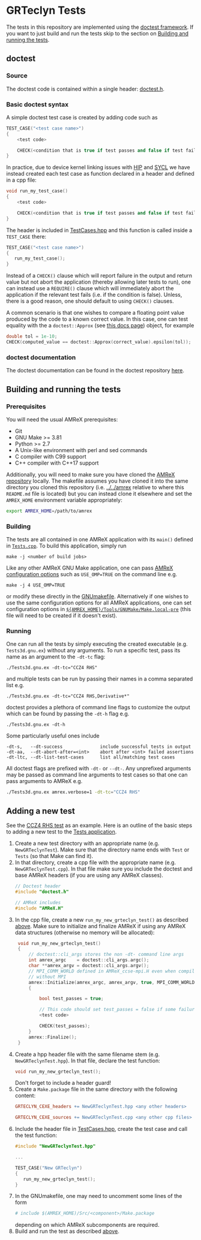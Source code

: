 # GRTeclyn Tests

The tests in this repository are implemented using the [doctest
framework](https://github.com/doctest/doctest). If you want to just build and
run the tests skip to the section on [Building and running the
tests](#building-and-running-the-tests).

## doctest

### Source

The doctest code is contained within a single header: [doctest.h](../External/doctest/doctest.h).

### Basic doctest syntax

A simple doctest test case is created by adding code such as

```cpp
TEST_CASE("<test case name>")
{
    <test code>

    CHECK(<condition that is true if test passes and false if test fail>);    
}
```

In practice, due to device kernel linking issues with
[HIP](https://github.com/GRTLCollaboration/GRTeclyn/issues/48) and
[SYCL](https://github.com/GRTLCollaboration/GRTeclyn/issues/46) we have instead
created each test case as function declared in a header and defined in a cpp
file:

```cpp
void run_my_test_case()
{
    <test code>

    CHECK(<condition that is true if test passes and false if test fail>);    
}
```

The header is included in [TestCases.hpp](./TestCases.hpp) and this function is
called inside a `TEST_CASE` there:

```cpp
TEST_CASE("<test case name>")
{
   run_my_test_case();
}
```


Instead of a `CHECK()` clause which will report failure in the output and return
value but not abort the application (thereby allowing later tests to run), one
can instead use a `REQUIRE()` clause which will immediately abort the
application if the relevant test fails (i.e. if the condition is false).
Unless, there is a good reason, one should default to using `CHECK()` clauses.

A common scenario is that one wishes to compare a floating point value produced
by the code to a known correct value. In this case, one can test equality with
the a `doctest::Approx` (see [this docs
page](https://github.com/doctest/doctest/blob/ae7a13539fb71f270b87eb2e874fbac80bc8dda2/doc/markdown/assertions.md#floating-point-comparisons))
object, for example
```cpp
double tol = 1e-10;
CHECK(computed_value == doctest::Approx(correct_value).epsilon(tol));
```

### doctest documentation

The doctest documentation can be found in the doctest repository
[here](https://bit.ly/doctest-docs).

## Building and running the tests

### Prerequisites

You will need the usual AMReX prerequisites:

* Git
* GNU Make >= 3.81
* Python >= 2.7
* A Unix-like environment with perl and sed commands
* C compiler with C99 support
* C++ compiler with C++17 support

Additionally, you will need to make sure you have cloned the [AMReX
repository](https://github.com/AMReX-Codes/amrex) locally. The makefile assumes
you have cloned it into the same directory you cloned this repository (i.e.
[../../amrex](../../amrex/) relative to where this `README.md` file is located)
but you can instead clone it elsewhere and set the `AMREX_HOME` environment
variable appropriately:
```bash 
export AMREX_HOME=/path/to/amrex
```

### Building

The tests are all contained in one AMReX application with its `main()` defined
in [`Tests.cpp`](./Tests.cpp). To build this application, simply run
```
make -j <number of build jobs>
```
Like any other AMReX GNU Make application, one can pass [AMReX configuration
options](https://amrex-codes.github.io/amrex/docs_html/BuildingAMReX.html#id1)
such as `USE_OMP=TRUE` on the command line e.g.
```
make -j 4 USE_OMP=TRUE
```
or modify these directly in the [GNUmakefile](./GNUmakefile). Alternatively if
one wishes to use the same configuration options for all AMReX
applications, one can set configuration options in
[`${AMREX_HOME}/Tools/GNUMake/Make.local-pre`](../../amrex/Tools/GNUMake/Make.local-pre)
(this file will need to be created if it doesn't exist).

### Running

One can run all the tests by simply executing the created executable (e.g.
`Tests3d.gnu.ex`) without any arguments. To run a specific test, pass its name
as an argument to the `-dt-tc` flag:
```
./Tests3d.gnu.ex -dt-tc="CCZ4 RHS"
```
and multiple tests can be run by passing their names in a comma separated list
e.g.
```
./Tests3d.gnu.ex -dt-tc="CCZ4 RHS,Derivative*"
```

doctest provides a plethora of command line flags to customize the output which
can be found by passing the `-dt-h` flag e.g.
```
./Tests3d.gnu.ex -dt-h
```
Some particularly useful ones include
```
-dt-s,   --dt-success              include successful tests in output
-dt-aa,  --dt-abort-after=<int>    abort after <int> failed assertions
-dt-ltc, --dt-list-test-cases      list all/matching test cases
```
All doctest flags are prefixed with `-dt-` or `--dt-`. Any unprefixed arguments
may be passed as command line arguments to test cases so that one can pass
arguments to AMReX e.g.
```bash
./Tests3d.gnu.ex amrex.verbose=1 -dt-tc="CCZ4 RHS"
```

## Adding a new test

See the [CCZ4 RHS test](./CCZ4RHSTest/) as an example. Here is an outline of the
basic steps to adding a new test to the [Tests application](./Tests.cpp).

1. Create a new test directory with an appropriate name (e.g. `NewGRTeclynTest`).
   Make sure that the directory name ends with `Test` or `Tests` (so that Make
   can find it).
2. In that directory, create a cpp file with the appropriate name (e.g.
   `NewGRTeclynTest.cpp`). In that file make sure you include the doctest
   and base AMReX headers (if you are using any AMReX classes).
   ```cpp
   // Doctest header
   #include "doctest.h"
   
   // AMReX includes
   #include "AMReX.H"
   ```
3. In the cpp file, create a new `run_my_new_grteclyn_test()` as described
   [above](#basic-doctest-syntax). Make sure to initialize and finalize AMReX if
   using any AMReX data structures (otherwise no memory will be allocated):
   ```cpp
    void run_my_new_grteclyn_test()
    {
        // doctest::cli_args stores the non -dt- command line args
        int amrex_argc    = doctest::cli_args.argc();
        char **amrex_argv = doctest::cli_args.argv();
        // MPI_COMM_WORLD defined in AMReX_ccse-mpi.H even when compiling 
        // without MPI
        amrex::Initialize(amrex_argc, amrex_argv, true, MPI_COMM_WORLD);
        {

            bool test_passes = true;

            // This code should set test_passes = false if some failure happens
            <test code>

            CHECK(test_passes);
        }
        amrex::Finalize();
    }
    ```
4. Create a hpp header file with the same filename stem (e.g.
   `NewGRTeclynTest.hpp`).  In that file, declare the test function:
   ```cpp
   void run_my_new_grteclyn_test();
   ```
   Don't forget to include a header guard!
5. Create a `Make.package` file in the same directory with the following
   content: 
   ```makefile
   GRTECLYN_CEXE_headers += NewGRTeclynTest.hpp <any other headers>

   GRTECLYN_CEXE_sources += NewGRTeclynTest.cpp <any other cpp files>
   ```
6. Include the header file in [TestCases.hpp](./TestCases.hpp), create the test
   case and call the test function:
   ```cpp
   #include "NewGRTeclynTest.hpp"

   ...

   TEST_CASE("New GRTeclyn")
   {
      run_my_new_grteclyn_test();
   }
   ```
7. In the GNUmakefile, one may need to uncomment some lines of the form
   ```makefile
   # include $(AMREX_HOME)/Src/<component>/Make.package
   ```
   depending on which AMReX subcomponents are required.
8. Build and run the test as described [above](#building-and-running-the-tests).